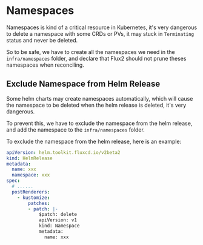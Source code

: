 # Namespaces

Namespaces is kind of a critical resource in Kubernetes, it's very dangerous to delete a
namespace with some CRDs or PVs, it may stuck in `Terminating` status and never be
deleted.

So to be safe, we have to create all the namespaces we need in the `infra/namespaces`
folder, and declare that Flux2 should not prune theses namespaces when reconciling.

## Exclude Namespace from Helm Release

Some helm charts may create namespaces automatically, which will cause the namespace to be
deleted when the helm release is deleted, it's very dangerous.

To prevent this, we have to exclude the namespace from the helm release, and add the
namespace to the `infra/namespaces` folder.

To exclude the namespace from the helm release, here is an example:

```yaml
apiVersion: helm.toolkit.fluxcd.io/v2beta2
kind: HelmRelease
metadata:
  name: xxx
  namespace: xxx
spec:
  # ......
  postRenderers:
    - kustomize:
        patches:
        - patch: |-
            $patch: delete
            apiVersion: v1
            kind: Namespace
            metadata:
              name: xxx
